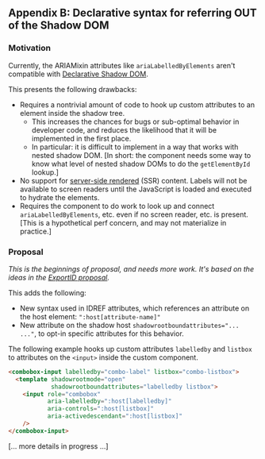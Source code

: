 
## Appendix B: Declarative syntax for referring OUT of the Shadow DOM

### Motivation

Currently, the ARIAMixin attributes like `ariaLabelledByElements` aren't compatible with [Declarative Shadow DOM](https://developer.chrome.com/docs/css-ui/declarative-shadow-dom). 

This presents the following drawbacks:

* Requires a nontrivial amount of code to hook up custom attributes to an element inside the shadow tree. 
   * This increases the chances for bugs or sub-optimal behavior in developer code, and reduces the likelihood that it will be implemented in the first place.
   * In particular: it is difficult to implement in a way that works with nested shadow DOM. [In short: the component needs some way to know what level of nested shadow DOMs to do the `getElementById` lookup.]
* No support for [server-side rendered](https://web.dev/articles/rendering-on-the-web) (SSR) content. Labels will not be available to screen readers until the JavaScript is loaded and executed to hydrate the elements.
* Requires the component to do work to look up and connect `ariaLabelledByElements`, etc. even if no screen reader, etc. is present. [This is a hypothetical perf concern, and may not materialize in practice.]

### Proposal

_This is the beginnings of proposal, and needs more work. It's based on the ideas in the [ExportID proposal](https://github.com/WICG/aom/blob/gh-pages/exportid-explainer.md#could-the-syntax-for-useids-be-improved)._

This adds the following:
* New syntax used in IDREF attributes, which references an attribute on the host element: `":host[attribute-name]"`
* New attribute on the shadow host `shadowrootboundattributes="... ..."`, to opt-in specific attributes for this behavior.

The following example hooks up custom attributes `labelledby` and `listbox` to attributes on the `<input>` inside the custom component.

```html
<combobox-input labelledby="combo-label" listbox="combo-listbox">
  <template shadowrootmode="open"
            shadowrootboundattributes="labelledby listbox">
    <input role="combobox"
           aria-labelledby=":host[labelledby]"
           aria-controls=":host[listbox]"
           aria-activedescendant=":host[listbox]"
    />
</combobox-input>
```

[... more details in progress ...]